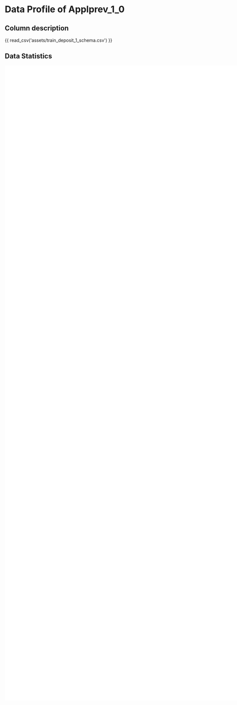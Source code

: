 # Data Profile of Applprev_1_0

## Column description

{{ read_csv('assets/train_deposit_1_schema.csv') }}

## Data Statistics

<iframe width=2800, height=2000 frameBorder=0 src="../assets/train_deposit_1_report.html"></iframe>

    